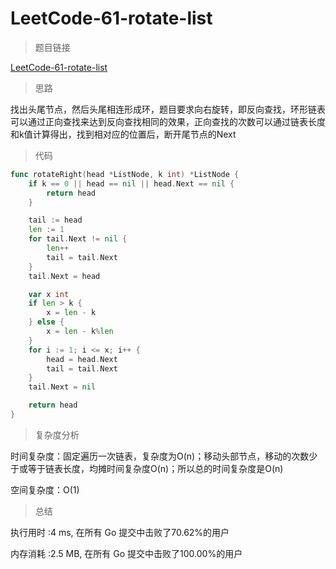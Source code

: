 # LeetCode-61-rotate-list

>题目链接

[LeetCode-61-rotate-list](https://leetcode-cn.com/problems/rotate-list/)

>思路

找出头尾节点，然后头尾相连形成环，题目要求向右旋转，即反向查找，环形链表可以通过正向查找来达到反向查找相同的效果，正向查找的次数可以通过链表长度和k值计算得出，找到相对应的位置后，断开尾节点的Next

>代码

```go
func rotateRight(head *ListNode, k int) *ListNode {
	if k == 0 || head == nil || head.Next == nil {
		return head
	}

	tail := head
	len := 1
	for tail.Next != nil {
		len++
		tail = tail.Next
	}
	tail.Next = head

	var x int
	if len > k {
		x = len - k
	} else {
		x = len - k%len
	}
	for i := 1; i <= x; i++ {
		head = head.Next
		tail = tail.Next
	}
	tail.Next = nil

	return head
}
```

>复杂度分析

时间复杂度：固定遍历一次链表，复杂度为O(n)；移动头部节点，移动的次数少于或等于链表长度，均摊时间复杂度O(n)；所以总的时间复杂度是O(n)

空间复杂度：O(1)

>总结


执行用时 :4 ms, 在所有 Go 提交中击败了70.62%的用户

内存消耗 :2.5 MB, 在所有 Go 提交中击败了100.00%的用户
